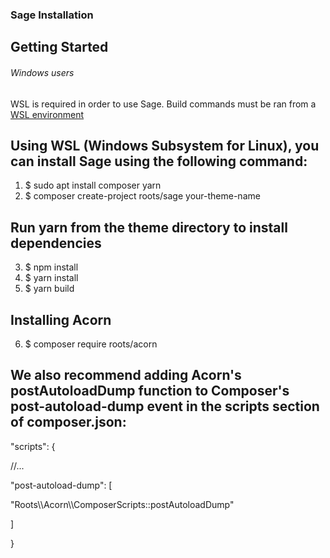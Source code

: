 
### Sage Installation


## Getting Started

<h6>Windows users</h6>
WSL is required in order to use Sage. Build commands must be ran from a  <a href="https://docs.microsoft.com/en-us/windows/wsl/">WSL environment</a>


## Using WSL (Windows Subsystem for Linux), you can install Sage using the following command:

1. $ sudo apt install composer yarn
2. $ composer create-project roots/sage your-theme-name

## Run yarn from the theme directory to install dependencies
 3.  $ npm install 
 4.  $ yarn install
 5.  $ yarn build 

## Installing Acorn
 6.  $ composer require roots/acorn

## We also recommend adding Acorn's postAutoloadDump function to Composer's post-autoload-dump event in the scripts section of composer.json:

<p>"scripts": {</p>
    <p>//...</p>
    <p>"post-autoload-dump": [</p>
        <p>"Roots\\Acorn\\ComposerScripts::postAutoloadDump"</p>
    <p>]</p>
<p>}</p>



